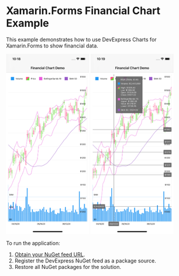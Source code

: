 # Xamarin.Forms Financial Chart Example
This example demonstrates how to use DevExpress Charts for Xamarin.Forms to show financial data.

<img src="/img/sample1.png" width="45%" /> <img src="/img/sample2.png" width="45%" />


To run the application:
1. [Obtain your NuGet feed URL](http://docs.devexpress.com/GeneralInformation/116042/installation/install-devexpress-controls-using-nuget-packages/obtain-your-nuget-feed-url).
2. Register the DevExpress NuGet feed as a package source.
3. Restore all NuGet packages for the solution.

